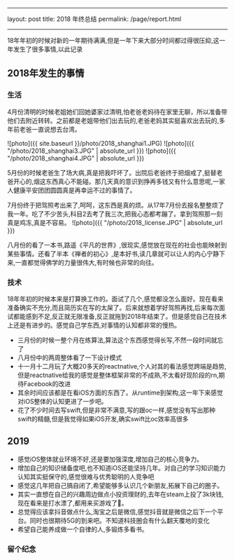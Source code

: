 
---
layout: post
title: 2018 年终总结
permalink: /page/report.html

---



18年年初的时候对新的一年期待满满,但是一年下来大部分时间都过得很压抑,这一年发生了很多事情,以此记录

## 2018年发生的事情
### 生活

   4月份清明的时候老姐她们回她婆家过清明,怕老爸老妈待在家里无聊，所以准备带他们去附近转转。之前都是老姐带他们出去玩的,老爸老妈其实挺喜欢出去玩的,多年前老爸一直说想去台湾。
   
   ![photo]({{ site.baseurl }}/photo/2018_shanghai1.JPG)
   ![photo]({{ "/photo/2018_shanghai3.JPG" | absolute_url }})
   ![photo]({{ "/photo/2018_shanghai4.JPG" | absolute_url }})
   
   5月份的时候老爸生了场大病,真是把我吓坏了。出院后老爸终于把烟戒了,挺替老爸开心的,烟这东西真心不能碰。那几天真的意识到挣再多钱又有什么意思呢,一家人健康平安团团圆圆真是再幸运不过的事情了。
   
   7月份终于把驾照考出来了,呵呵，这东西是真的烦。从17年7月份去报名整整烦了我一年。吃了不少苦头,科目2去考了我三次,把我心态都考蹦了。拿到驾照那一刻真是鸡冻,真是不容易。
   ![photo]({{ "/photo/2018_license.JPG" | absolute_url }})
   
   八月份的看了一本书,路遥《平凡的世界》,很现实,感觉放在现在的社会也能映射到某些事情。还看了半本《禅者的初心》,是本好书,读几章就可以让人的内心宁静下来,一直都觉得佛学的力量很伟大,有时候也非常的向往。
  
### 技术
	
   18年年初的时候本来是打算换工作的。面试了几个,感觉都没怎么面好。现在看来准备确实不充分,而且简历实在写的太屎了。后来就想着学好驾照再找,后来每次面试都能感到不足,反正就无限准备,反正就拖到2018年结束了。但是感觉自己在技术上还是有进步的。感觉自己学东西,对事情的认知都非常的慢热。
      	
- 三月份的时候一整个月在练算法,算法这个东西感觉得长写,不然一段时间就忘了
- 八月份中的两周整体看了一下设计模式
- 十一月十二月玩了大概20多天的reactnative,个人对其的看法感觉跨端是趋势,但是reactnative给我的感觉是整体框架非常的不成熟,不太看好现阶段的rn,期待Facebook的改进
- 其余时间应该都是在看iOS方面的东西了。从runtime到架构,这一年下来感觉对iOS整体的认知更进了一步吧。
- 花了不少时间去写swift,但是非常不满意,写的跟oc一样,感觉没有写出那种swift的精髓,但是我觉得如果iOS开发,确实swift比oc效率高很多
	
	
## 2019

  - 感觉iOS整体就业环境不好,还是要加强深度,增加自己的核心竞争力。
  - 增加自己的知识储备度吧,也不知道iOS还能坚持几年。对自己的学习知识能力认知其实挺保守的,感觉很难与优秀聪明的人竞争吧
  - 感觉这几年把自己搞自闭了,希望能够多认识几个新朋友,拓展下自己的圈子。
  - 其实一直想在自己的兴趣周边做点小投资理财的,去年在steam上投了3k块钱,现在看来是打水漂了,都用来买游戏了🤣。
  - 总觉得应该拿抖音做点什么,淘宝之后是微信,感觉抖音就是微信之后下一个平台。同时也很期待5G的到来吧。不知道科技圈会有什么翻天覆地的变化
  - 希望自己能养成做一个自律的人,多锻炼多看书。

  
### 留个纪念


  
